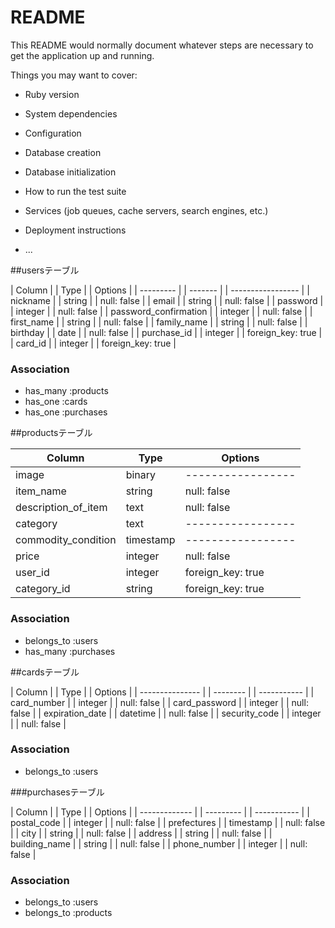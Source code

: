 # README

This README would normally document whatever steps are necessary to get the
application up and running.

Things you may want to cover:

* Ruby version

* System dependencies

* Configuration

* Database creation

* Database initialization

* How to run the test suite

* Services (job queues, cache servers, search engines, etc.)

* Deployment instructions

* ...

<!-- テーブル設計 -->

##usersテーブル

| Column                | | Type    | | Options           |
| ---------             | | ------- | | ----------------- |
| nickname              | | string  | | null: false       |
| email                 | | string  | | null: false       |
| password              | | integer | | null: false       |
| password_confirmation | | integer | | null: false       |
| first_name            | | string  | | null: false       |
| family_name           | | string  | | null: false       |
| birthday              | | date    | | null: false       |
| purchase_id           | | integer | | foreign_key: true |
| card_id               | | integer | | foreign_key: true |

### Association

- has_many :products
- has_one :cards
- has_one :purchases

##productsテーブル

| Column               | Type      | Options           |
| -------------------- | --------- | ----------------- |
| image                | binary    | ----------------- |
| item_name            | string    | null: false       |
| description_of_item  | text      | null: false       |
| category             | text      | ----------------- |
| commodity_condition  | timestamp | ----------------- |
| price                | integer   | null: false       |
| user_id              | integer   | foreign_key: true |
| category_id          | string    | foreign_key: true |

### Association

- belongs_to :users
- has_many :purchases

##cardsテーブル

| Column          | | Type     | | Options     |
| --------------- | | -------- | | ----------- |
| card_number     | | integer  | | null: false |
| card_password   | | integer  | | null: false |
| expiration_date | | datetime | | null: false |
| security_code   | | integer  | | null: false |

### Association

- belongs_to :users

###purchasesテーブル

| Column        | | Type      | | Options     |
| ------------- | | --------- | | ----------- |
| postal_code   | | integer   | | null: false |
| prefectures   | | timestamp | | null: false |
| city          | | string    | | null: false |
| address       | | string    | | null: false |
| building_name | | string    | | null: false |
| phone_number  | | integer   | | null: false |

### Association

- belongs_to :users
- belongs_to :products